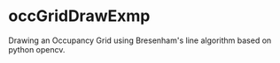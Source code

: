 # occGridDrawExmp
Drawing an Occupancy Grid using Bresenham's line algorithm based on python opencv.
